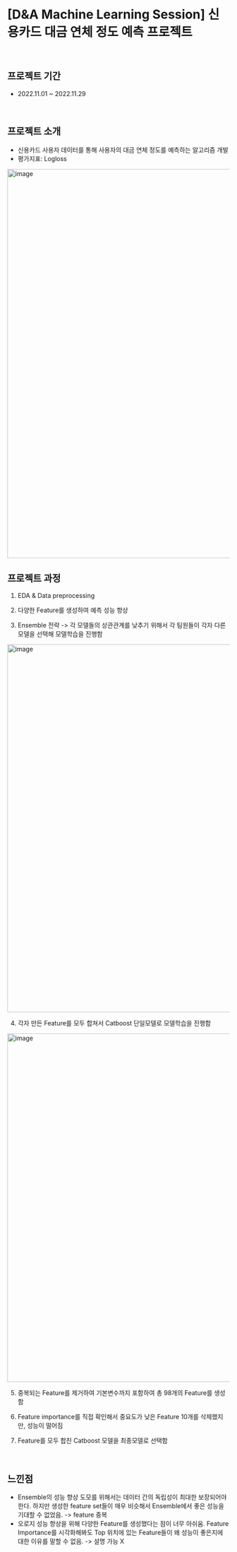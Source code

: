 # [D&A Machine Learning Session] 신용카드 대금 연체 정도 예측 프로젝트

<br>

## 프로젝트 기간
- 2022.11.01 ~ 2022.11.29

<br>

## 프로젝트 소개 
* 신용카드 사용자 데이터를 통해 사용자의 대금 연체 정도를 예측하는 알고리즘 개발 
* 평가지표: Logloss
  
<img width="881" alt="image" src="https://github.com/ge0nha0/Projects/assets/100743813/140c3a83-05dc-4bcd-a0ff-46ad1f1eafe2">


<br>

## 프로젝트 과정

1. EDA & Data preprocessing

2. 다양한 Feature를 생성하여 예측 성능 향상
   
3. Ensemble 전략
-> 각 모델들의 상관관계를 낮추기 위해서 각 팀원들이 각자 다른 모델을 선택해 모델학습을 진행함

<img width="833" alt="image" src="https://github.com/ge0nha0/Projects/assets/100743813/e753c695-555f-45f1-8700-127cc8a4cfdf">


4. 각자 만든 Feature를 모두 합쳐서 Catboost 단일모델로 모델학습을 진행함

<img width="789" alt="image" src="https://github.com/ge0nha0/Projects/assets/100743813/2dceb682-8a0c-4154-8ec3-c3dbd0dd9ade">


5. 중복되는 Feature를 제거하여 기본변수까지 포함하여 총 98개의 Feature를 생성함

6. Feature importance를 직접 확인해서 중요도가 낮은 Feature 10개를 삭제했지만, 성능이 떨어짐

7. Feature를 모두 합친 Catboost 모델을 최종모델로 선택함

<br>

## 느낀점
* Ensemble의 성능 향상 도모를 위해서는 데이터 간의 독립성이 최대한 보장되어야한다. 하지만 생성한 feature set들이 매우 비슷해서 Ensemble에서 좋은 성능을 기대할 수 없었음.  -> feature 중복
* 오로지 성능 향상을 위해 다양한 Feature를 생성했다는 점이 너무 아쉬움. Feature Importance를 시각화해봐도 Top 위치에 있는 Feature들이 왜 성능이 좋은지에 대한 이유를 말할 수 없음. -> 설명 가능 X
